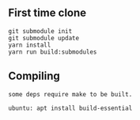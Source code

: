 

## First time clone

    git submodule init
    git submodule update
    yarn install
    yarn run build:submodules



## Compiling

    some deps require make to be built.

    ubuntu: apt install build-essential